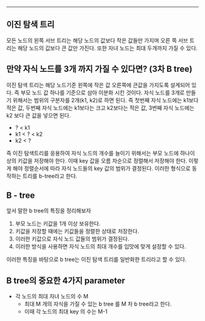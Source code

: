 
---


## 이진 탐색 트리

 모든 노드의 왼쪽 서브 트리는 해당 노드의 값보다 작은 값들만 가지며 오른 쪽 서브 트리는 해당 노드의 값보다 큰 값만 가진다.
  또한 자녀 노드는 최대 두개까지 가질 수 있다.


## 만약 자식 노드를 3개 까지 가질 수 있다면? (3차 B tree)

 이진 탐색 트리는 해당 노드기준 왼쪽에 작은 값 오른쪽에 큰값을 가지도록 설계되어 있다.  즉 부모 노드 값 하나를 기준으로 삼아 이분화 시킨 것이다. 
  자식 노드를 3개로 만들기 위해서는 범위의 구분자를 2개(k1, k2)로 하면 된다. 즉 첫번째 자식 노드에는 k1보다 적은 값, 두번째 자식 노드에는 k1보다는 크고 k2보다는 적은 값, 3번째 자식 노드에는 k2 보다 큰 값을 넣으면 된다.

- ? < k1
- k1 < ? < k2
- k2 < ?

 즉 이진 탐색트리를 응용하여 자식 노드의 개수를 늘이기 위해서는 부모 노드에 하나이상의 키값을 저장해야 한다. 이때 key 값을 오름 차순으로 정렬해서 저장해야 한다. 이렇게 해야 정렬순서에 따라 자식 노드들의 key 값의 범위가 결정된다. 
  이러한 형식으로 동작하는 트리를 b-tree라고 한다.

## B - tree


 앞서 말한 b tree의 특징을 정리해보자

1. 부모 노드는 키값을 1개 이상 보유한다.
2. 키값을 저장할 때에는 키값들을 정렬한 상태로 저장한다.
3. 이러한 키값으로 자식 노드 값들의 범위가 결정된다.
4. 이러한 방식을 사용하면 자식 노드의 최대 개수를 입맛에 맞게 설정할 수 있다.

 이러한 특징을 바탕으로 b tree는 이진 탐색 트리를 일반화한 트리라고 할 수 있다.

## B tree의 중요한 4가지 parameter

 - 각 노드의 최대 자녀 노드의 수 M
	 - 최대 M 개의 자식을 가질 수 있는 b tree 를 M 차 b tree라고 한다.
	 - 이때 각 노드의 최대 key 의 수는 M-1 